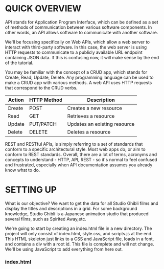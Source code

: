 # QUICK OVERVIEW

API stands for Application Program Interface, which can be defined as a set of methods of communication between various software components. 
In other words, an API allows software to communicate with another software.

We'll be focusing specifically on Web APIs, which allow a web server to interact with third-party software. 
In this case, the web server is using HTTP requests to communicate to a publicly available URL endpoint containing JSON data. 
If this is confusing now, it will make sense by the end of the tutorial.

You may be familiar with the concept of a CRUD app, which stands for Create, Read, Update, Delete. 
Any programming language can be used to make a CRUD app with various methods. 
A web API uses HTTP requests that correspond to the CRUD verbs.

| Action  | HTTP Method | Description 
| ------------- | ------------- | ------------- |
| Create  | POST  | Creates a new resource
| Read  | GET  | Retrieves a resource 
| Update  | PUT/PATCH  | Updates an existing resource 
| Delete  | DELETE  | Deletes a resource 

REST and RESTful APIs, is simply referring to a set of standards that conform to a specific architectural style. 
Most web apps do, or aim to conform to REST standards. 
Overall, there are a lot of terms, acronyms and concepts to understand - HTTP, API, REST - so it's normal to feel confused and frustrated, 
especially when API documentation assumes you already know what to do.

# SETTING UP
What is our objective? We want to get the data for all Studio Ghibli films and display the titles and descriptions in a grid. 
For some background knowledge, Studio Ghibli is a Japanese animation studio that produced several films, such as Spirited Away,etc.

We're going to start by creating an index.html file in a new directory. 
The project will only consist of index.html, style.css, and scripts.js at the end. 
This HTML skeleton just links to a CSS and JavaScript file, loads in a font, and contains a div with a root id. 
This file is complete and will not change. We'll be using JavaScript to add everything from here out.

### index.html
